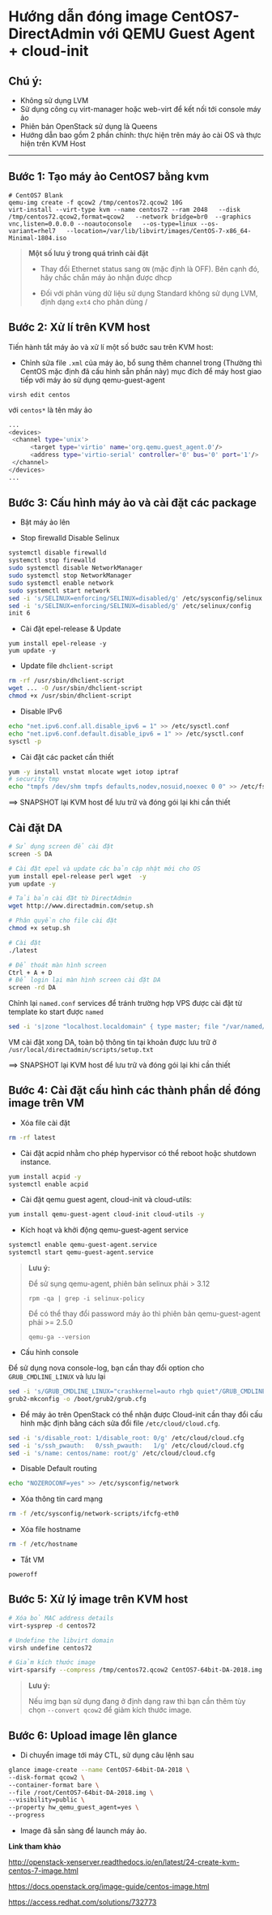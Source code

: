 # Hướng dẫn đóng image CentOS7-DirectAdmin với QEMU Guest Agent + cloud-init

## Chú ý:

- Không sử dụng LVM 
- Sử dụng công cụ virt-manager hoặc web-virt để kết nối tới console máy ảo
- Phiên bản OpenStack sử dụng là Queens
- Hướng dẫn bao gồm 2 phần chính: thực hiện trên máy ảo cài OS và thực hiện trên KVM Host

----------------------

## Bước 1: Tạo máy ảo CentOS7 bằng kvm 

``` 
# CentOS7 Blank
qemu-img create -f qcow2 /tmp/centos72.qcow2 10G
virt-install --virt-type kvm --name centos72 --ram 2048   --disk /tmp/centos72.qcow2,format=qcow2   --network bridge=br0  --graphics vnc,listen=0.0.0.0 --noautoconsole   --os-type=linux --os-variant=rhel7   --location=/var/lib/libvirt/images/CentOS-7-x86_64-Minimal-1804.iso
```

> **Một số lưu ý trong quá trình cài đặt**
> 
> - Thay đổi Ethernet status sang `ON` (mặc định là OFF). Bên cạnh đó, hãy chắc chắn máy ảo nhận được dhcp
> 
> - Đối với phân vùng dữ liệu sử dụng Standard không sử dụng LVM, định dạng `ext4` cho phân dùng /


## Bước 2: Xử lí trên KVM host 

Tiến hành tắt máy ảo và xử lí một số bước sau trên KVM host:

- Chỉnh sửa file `.xml` của máy ảo, bổ sung thêm channel trong <devices> (Thường thì CentOS mặc định đã cấu hình sẵn phần này) mục đích để máy host giao tiếp với máy ảo sử dụng qemu-guest-agent

`virsh edit centos`

với `centos*` là tên máy ảo

``` sh
...
<devices>
 <channel type='unix'>
      <target type='virtio' name='org.qemu.guest_agent.0'/>
      <address type='virtio-serial' controller='0' bus='0' port='1'/>
 </channel>
</devices>
...
```

## Bước 3: Cấu hình máy ảo và cài đặt các package

- Bật máy ảo lên

- Stop firewalld Disable Selinux

``` sh
systemctl disable firewalld
systemctl stop firewalld
sudo systemctl disable NetworkManager
sudo systemctl stop NetworkManager
sudo systemctl enable network
sudo systemctl start network
sed -i 's/SELINUX=enforcing/SELINUX=disabled/g' /etc/sysconfig/selinux
sed -i 's/SELINUX=enforcing/SELINUX=disabled/g' /etc/selinux/config
init 6
```

- Cài đặt epel-release & Update 
```
yum install epel-release -y
yum update -y
```

- Update file `dhclient-script`
```sh
rm -rf /usr/sbin/dhclient-script
wget ... -O /usr/sbin/dhclient-script
chmod +x /usr/sbin/dhclient-script
```

- Disable IPv6
```sh
echo "net.ipv6.conf.all.disable_ipv6 = 1" >> /etc/sysctl.conf
echo "net.ipv6.conf.default.disable_ipv6 = 1" >> /etc/sysctl.conf
sysctl -p
```

- Cài đặt các packet cần thiết 

```sh
yum -y install vnstat mlocate wget iotop iptraf
# security tmp
echo "tmpfs /dev/shm tmpfs defaults,nodev,nosuid,noexec 0 0" >> /etc/fstab
```

==> SNAPSHOT lại KVM host để lưu trữ và đóng gói lại khi cần thiết

## Cài đặt DA

``` sh
# Sử dụng screen để cài đặt 
screen -S DA

# Cài đặt epel và update các bản cập nhật mới cho OS
yum install epel-release perl wget  -y 
yum update -y 

# Tải bản cài đặt từ DirectAdmin 
wget http://www.directadmin.com/setup.sh

# Phân quyền cho file cài đặt 
chmod +x setup.sh 

# Cài đặt
./latest

# Để thoát màn hình screen
Ctrl + A + D
# Để login lại màn hình screen cài đặt DA 
screen -rd DA
```

Chỉnh lại `named.conf` services để tránh trường hợp VPS được cài đặt từ template ko start được `named`

``` sh 
sed -i 's|zone "localhost.localdomain" { type master; file "/var/named/localhost.localdomain.db"; };|#zone "localhost.localdomain" { type master; file "/var/named/localhost.localdomain.db"; };|g' /etc/named.conf
```

VM cài đặt xong DA, toàn bộ thông tin tại khoản được lưu trữ ở `/usr/local/directadmin/scripts/setup.txt`

==> SNAPSHOT lại KVM host để lưu trữ và đóng gói lại khi cần thiết

## Bước 4: Cài đặt cấu hình các thành phần dể đóng image trên VM 

- Xóa file cài đặt 

``` sh 
rm -rf latest
```

- Cài đặt acpid nhằm cho phép hypervisor có thể reboot hoặc shutdown instance.

``` sh 
yum install acpid -y
systemctl enable acpid
```

- Cài đặt qemu guest agent, cloud-init và cloud-utils:

``` sh
yum install qemu-guest-agent cloud-init cloud-utils -y
```

- Kích hoạt và khởi động qemu-guest-agent service

``` sh 
systemctl enable qemu-guest-agent.service
systemctl start qemu-guest-agent.service
```

> **Lưu ý:**
> 
> Để sử sụng qemu-agent, phiên bản selinux phải > 3.12
> 
> `rpm -qa | grep -i selinux-policy`
> 
> Để có thể thay đổi password máy ảo thì phiên bản qemu-guest-agent phải >= 2.5.0
> 
> `qemu-ga --version`

- Cấu hình console

Để sử dụng nova console-log, bạn cần thay đổi option cho `GRUB_CMDLINE_LINUX` và lưu lại 

``` sh
sed -i 's/GRUB_CMDLINE_LINUX="crashkernel=auto rhgb quiet"/GRUB_CMDLINE_LINUX="crashkernel=auto console=tty0 console=ttyS0,115200n8"/g' /etc/default/grub
grub2-mkconfig -o /boot/grub2/grub.cfg
```

- Để máy ảo trên OpenStack có thể nhận được Cloud-init cần thay đổi cấu hình mặc định bằng cách sửa đổi file `/etc/cloud/cloud.cfg`. 

``` sh
sed -i 's/disable_root: 1/disable_root: 0/g' /etc/cloud/cloud.cfg
sed -i 's/ssh_pwauth:   0/ssh_pwauth:   1/g' /etc/cloud/cloud.cfg
sed -i 's/name: centos/name: root/g' /etc/cloud/cloud.cfg
```

- Disable Default routing

``` sh
echo "NOZEROCONF=yes" >> /etc/sysconfig/network
```

- Xóa thông tin card mạng
``` sh
rm -f /etc/sysconfig/network-scripts/ifcfg-eth0
```

- Xóa file hostname

``` sh
rm -f /etc/hostname
```

- Tắt VM 

```
poweroff
```

## Bước 5: Xử lý image trên KVM host

``` sh
# Xóa bỏ MAC address details
virt-sysprep -d centos72

# Undefine the libvirt domain
virsh undefine centos72

# Giảm kích thước image
virt-sparsify --compress /tmp/centos72.qcow2 CentOS7-64bit-DA-2018.img
```

> **Lưu ý:**
> 
> Nếu img bạn sử dụng đang ở định dạng raw thì bạn cần thêm tùy chọn `--convert qcow2` để giảm kích thước image.

## Bước 6: Upload image lên glance

- Di chuyển image tới máy CTL, sử dụng câu lệnh sau

``` sh
glance image-create --name CentOS7-64bit-DA-2018 \
--disk-format qcow2 \
--container-format bare \
--file /root/CentOS7-64bit-DA-2018.img \
--visibility=public \
--property hw_qemu_guest_agent=yes \
--progress
```

- Image đã sẵn sàng để launch máy ảo.


**Link tham khảo**

http://openstack-xenserver.readthedocs.io/en/latest/24-create-kvm-centos-7-image.html

https://docs.openstack.org/image-guide/centos-image.html

https://access.redhat.com/solutions/732773
